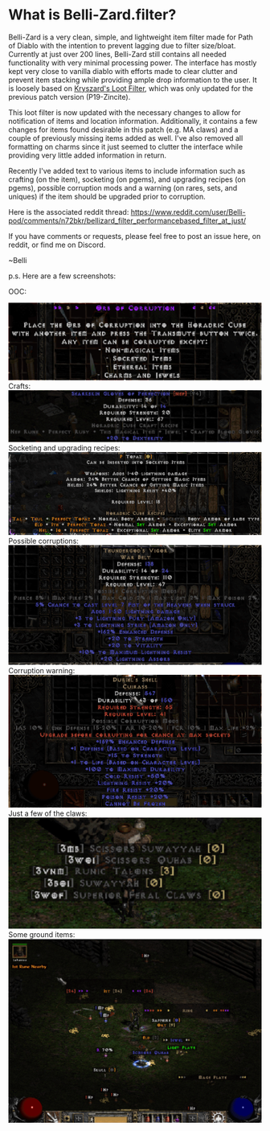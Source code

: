 # What is Belli-Zard.filter?

Belli-Zard is a very clean, simple, and lightweight item filter made for Path of Diablo with the intention to prevent lagging due to filter size/bloat.  Currently at just over 200 lines, Belli-Zard still contains all needed functionality with very minimal processing power.  The interface has mostly kept very close to vanilla diablo with efforts made to clear clutter and prevent item stacking while providing ample drop information to the user.  It is loosely based on <a href="https://www.reddit.com/r/pathofdiablo/comments/g33v35/kryszards_loot_filter_completly_new_one/">Kryszard's Loot Filter</a>, which was only updated for the previous patch version (P19-Zincite).  

This loot filter is now updated with the necessary changes to allow for notification of items and location information.  Additionally, it contains a few changes for items found desirable in this patch (e.g. MA claws) and a couple of previously missing items added as well.  I've also removed all formatting on charms since it just seemed to clutter the interface while providing very little added information in return.

Recently I've added text to various items to include information such as crafting (on the item), socketing (on pgems), and upgrading recipes (on pgems), possible corruption mods and a warning (on rares, sets, and uniques) if the item should be upgraded prior to corruption.

Here is the associated reddit thread:
https://www.reddit.com/user/Belli-pod/comments/n72bkr/bellizard_filter_performancebased_filter_at_just/

If you have comments or requests, please feel free to post an issue here, on reddit, or find me on Discord.

~Belli

p.s. Here are a few screenshots:

OOC:

<img src="https://github.com/pod-belli/pod/blob/main/images/OOC.PNG">
Crafts:

<img src="https://github.com/pod-belli/pod/blob/main/images/crafts.PNG">
Socketing and upgrading recipes:

<img src="https://github.com/pod-belli/pod/blob/main/images/p%20top.PNG">
Possible corruptions:

<img src="https://github.com/pod-belli/pod/blob/main/images/posscorrupt.PNG">
Corruption warning:

<img src="https://github.com/pod-belli/pod/blob/main/images/corruptWarning.PNG">
Just a few of the claws:

<img src="https://github.com/pod-belli/pod/blob/main/images/claws.PNG">
Some ground items:

<img src="https://github.com/pod-belli/pod/blob/main/images/grounditems.PNG">

